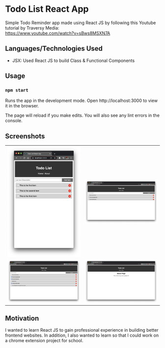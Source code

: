 # Todo List React App

Simple Todo Reminder app made using React JS by following this Youtube tutorial by Traversy Media:<br/>
https://www.youtube.com/watch?v=sBws8MSXN7A

## Languages/Technologies Used

- JSX: Used React JS to build Class & Functional Components

## Usage
### ```npm start```
Runs the app in the development mode.
Open http://localhost:3000 to view it in the browser.

The page will reload if you make edits.
You will also see any lint errors in the console.

## Screenshots

<table>
  <tr>
    <td><img src="/assets/1.png"></td>
    <td><img src="/assets/2.png"></td>
  </tr>
  <tr>
    <td><img src="/assets/3.png"></td>
    <td><img src="/assets/4.png"></td>
  </tr>
</table>

## Motivation

I wanted to learn React JS to gain professional experience in building better frontend websites. In addition, I also wanted to learn so that I could work on a chrome extension project for school.

